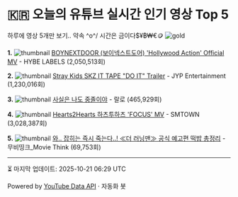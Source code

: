# 🇰🇷 오늘의 유튜브 실시간 인기 영상 Top 5

하루에 영상 5개만 보기.. 약속 \^o^/ 
시간은 금이다$¥฿₩€🪙
![gold](https://media.tenor.com/your-gif-id.gif)


**1.** ![thumbnail](https://i.ytimg.com/vi/yAtew9dZX_E/default.jpg)
[BOYNEXTDOOR (보이넥스트도어) 'Hollywood Action' Official MV](https://youtube.com/watch?v=yAtew9dZX_E) - HYBE LABELS (2,050,513회)

**2.** ![thumbnail](https://i.ytimg.com/vi/s24NkdR36vM/default.jpg)
[Stray Kids SKZ IT TAPE "DO IT" Trailer](https://youtube.com/watch?v=s24NkdR36vM) - JYP Entertainment (1,230,016회)

**3.** ![thumbnail](https://i.ytimg.com/vi/44b-wv2WI_o/default.jpg)
[사실은 나도 중졸이야](https://youtube.com/watch?v=44b-wv2WI_o) - 랄로 (465,929회)

**4.** ![thumbnail](https://i.ytimg.com/vi/Ur7aK4FvK-U/default.jpg)
[Hearts2Hearts 하츠투하츠 'FOCUS' MV](https://youtube.com/watch?v=Ur7aK4FvK-U) - SMTOWN (3,028,387회)

**5.** ![thumbnail](https://i.ytimg.com/vi/CRX13nT6ExQ/default.jpg)
[와.. 잡히는 즉시 죽는다..! ≪더 러닝맨≫ 공식 예고편 떡밥 총정리](https://youtube.com/watch?v=CRX13nT6ExQ) - 무비띵크_Movie Think (69,753회)


---
⏳ 마지막 업데이트: 2025-10-21 06:29 UTC

Powered by [YouTube Data API](https://developers.google.com/youtube/v3/docs/videos/list) · 자동화 봇